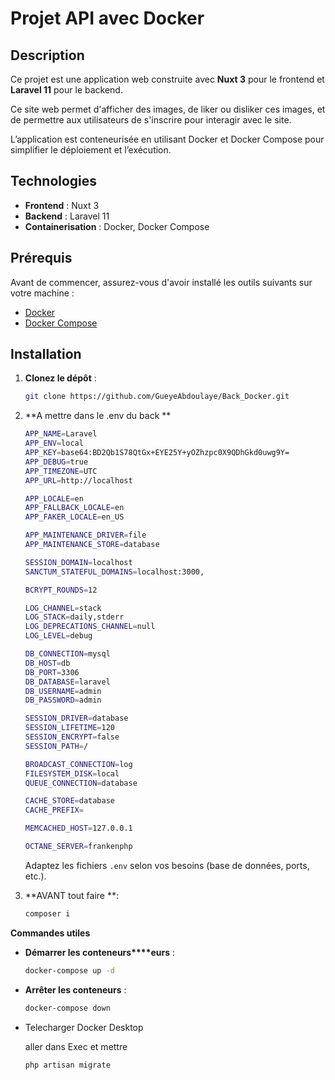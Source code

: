 # Projet API avec Docker

## Description

Ce projet est une application web construite avec **Nuxt 3** pour le frontend et **Laravel 11** pour le backend.

Ce site web permet d'afficher des images, de liker ou disliker ces images, et de permettre aux utilisateurs de s'inscrire pour interagir avec le site.

&#x20;L’application est conteneurisée en utilisant Docker et Docker Compose pour simplifier le déploiement et l’exécution.

## Technologies

- **Frontend** : Nuxt 3
- **Backend** : Laravel 11
- **Containerisation** : Docker, Docker Compose

## Prérequis

Avant de commencer, assurez-vous d'avoir installé les outils suivants sur votre machine :

- [Docker](https://www.docker.com/)
- [Docker Compose](https://docs.docker.com/compose/)

## Installation

1. **Clonez le dépôt** :

   ```bash
   git clone https://github.com/GueyeAbdoulaye/Back_Docker.git
   ```

2. \*\*A mettre dans le .env du back \*\*

   ```bash
   APP_NAME=Laravel
   APP_ENV=local
   APP_KEY=base64:BD2Qb1S78QtGx+EYE25Y+yOZhzpc0X9QDhGkd0uwg9Y=
   APP_DEBUG=true
   APP_TIMEZONE=UTC
   APP_URL=http://localhost

   APP_LOCALE=en
   APP_FALLBACK_LOCALE=en
   APP_FAKER_LOCALE=en_US

   APP_MAINTENANCE_DRIVER=file
   APP_MAINTENANCE_STORE=database

   SESSION_DOMAIN=localhost
   SANCTUM_STATEFUL_DOMAINS=localhost:3000,

   BCRYPT_ROUNDS=12

   LOG_CHANNEL=stack
   LOG_STACK=daily,stderr
   LOG_DEPRECATIONS_CHANNEL=null
   LOG_LEVEL=debug

   DB_CONNECTION=mysql
   DB_HOST=db
   DB_PORT=3306
   DB_DATABASE=laravel
   DB_USERNAME=admin
   DB_PASSWORD=admin

   SESSION_DRIVER=database
   SESSION_LIFETIME=120
   SESSION_ENCRYPT=false
   SESSION_PATH=/

   BROADCAST_CONNECTION=log
   FILESYSTEM_DISK=local
   QUEUE_CONNECTION=database

   CACHE_STORE=database
   CACHE_PREFIX=

   MEMCACHED_HOST=127.0.0.1

   OCTANE_SERVER=frankenphp
   ```

   Adaptez les fichiers `.env` selon vos besoins (base de données, ports, etc.).

3. \*\*AVANT tout faire \*\*:

   ```bash
   composer i 
   ```

**Commandes utiles**

- **Démarrer les conteneurs\*\*\*\*eurs** :
  ```bash
  docker-compose up -d
  ```
- **Arrêter les conteneurs** :
  ```bash
  docker-compose down
  ```
- Telecharger Docker Desktop 

  aller dans Exec et mettre
  ```
  php artisan migrate
  ```

